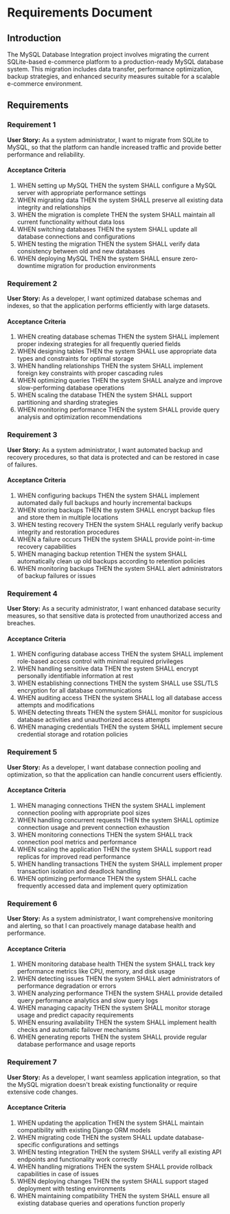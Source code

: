 # Requirements Document

## Introduction

The MySQL Database Integration project involves migrating the current SQLite-based e-commerce platform to a production-ready MySQL database system. This migration includes data transfer, performance optimization, backup strategies, and enhanced security measures suitable for a scalable e-commerce environment.

## Requirements

### Requirement 1

**User Story:** As a system administrator, I want to migrate from SQLite to MySQL, so that the platform can handle increased traffic and provide better performance and reliability.

#### Acceptance Criteria

1. WHEN setting up MySQL THEN the system SHALL configure a MySQL server with appropriate performance settings
2. WHEN migrating data THEN the system SHALL preserve all existing data integrity and relationships
3. WHEN the migration is complete THEN the system SHALL maintain all current functionality without data loss
4. WHEN switching databases THEN the system SHALL update all database connections and configurations
5. WHEN testing the migration THEN the system SHALL verify data consistency between old and new databases
6. WHEN deploying MySQL THEN the system SHALL ensure zero-downtime migration for production environments

### Requirement 2

**User Story:** As a developer, I want optimized database schemas and indexes, so that the application performs efficiently with large datasets.

#### Acceptance Criteria

1. WHEN creating database schemas THEN the system SHALL implement proper indexing strategies for all frequently queried fields
2. WHEN designing tables THEN the system SHALL use appropriate data types and constraints for optimal storage
3. WHEN handling relationships THEN the system SHALL implement foreign key constraints with proper cascading rules
4. WHEN optimizing queries THEN the system SHALL analyze and improve slow-performing database operations
5. WHEN scaling the database THEN the system SHALL support partitioning and sharding strategies
6. WHEN monitoring performance THEN the system SHALL provide query analysis and optimization recommendations

### Requirement 3

**User Story:** As a system administrator, I want automated backup and recovery procedures, so that data is protected and can be restored in case of failures.

#### Acceptance Criteria

1. WHEN configuring backups THEN the system SHALL implement automated daily full backups and hourly incremental backups
2. WHEN storing backups THEN the system SHALL encrypt backup files and store them in multiple locations
3. WHEN testing recovery THEN the system SHALL regularly verify backup integrity and restoration procedures
4. WHEN a failure occurs THEN the system SHALL provide point-in-time recovery capabilities
5. WHEN managing backup retention THEN the system SHALL automatically clean up old backups according to retention policies
6. WHEN monitoring backups THEN the system SHALL alert administrators of backup failures or issues

### Requirement 4

**User Story:** As a security administrator, I want enhanced database security measures, so that sensitive data is protected from unauthorized access and breaches.

#### Acceptance Criteria

1. WHEN configuring database access THEN the system SHALL implement role-based access control with minimal required privileges
2. WHEN handling sensitive data THEN the system SHALL encrypt personally identifiable information at rest
3. WHEN establishing connections THEN the system SHALL use SSL/TLS encryption for all database communications
4. WHEN auditing access THEN the system SHALL log all database access attempts and modifications
5. WHEN detecting threats THEN the system SHALL monitor for suspicious database activities and unauthorized access attempts
6. WHEN managing credentials THEN the system SHALL implement secure credential storage and rotation policies

### Requirement 5

**User Story:** As a developer, I want database connection pooling and optimization, so that the application can handle concurrent users efficiently.

#### Acceptance Criteria

1. WHEN managing connections THEN the system SHALL implement connection pooling with appropriate pool sizes
2. WHEN handling concurrent requests THEN the system SHALL optimize connection usage and prevent connection exhaustion
3. WHEN monitoring connections THEN the system SHALL track connection pool metrics and performance
4. WHEN scaling the application THEN the system SHALL support read replicas for improved read performance
5. WHEN handling transactions THEN the system SHALL implement proper transaction isolation and deadlock handling
6. WHEN optimizing performance THEN the system SHALL cache frequently accessed data and implement query optimization

### Requirement 6

**User Story:** As a system administrator, I want comprehensive monitoring and alerting, so that I can proactively manage database health and performance.

#### Acceptance Criteria

1. WHEN monitoring database health THEN the system SHALL track key performance metrics like CPU, memory, and disk usage
2. WHEN detecting issues THEN the system SHALL alert administrators of performance degradation or errors
3. WHEN analyzing performance THEN the system SHALL provide detailed query performance analytics and slow query logs
4. WHEN managing capacity THEN the system SHALL monitor storage usage and predict capacity requirements
5. WHEN ensuring availability THEN the system SHALL implement health checks and automatic failover mechanisms
6. WHEN generating reports THEN the system SHALL provide regular database performance and usage reports

### Requirement 7

**User Story:** As a developer, I want seamless application integration, so that the MySQL migration doesn't break existing functionality or require extensive code changes.

#### Acceptance Criteria

1. WHEN updating the application THEN the system SHALL maintain compatibility with existing Django ORM models
2. WHEN migrating code THEN the system SHALL update database-specific configurations and settings
3. WHEN testing integration THEN the system SHALL verify all existing API endpoints and functionality work correctly
4. WHEN handling migrations THEN the system SHALL provide rollback capabilities in case of issues
5. WHEN deploying changes THEN the system SHALL support staged deployment with testing environments
6. WHEN maintaining compatibility THEN the system SHALL ensure all existing database queries and operations function properly